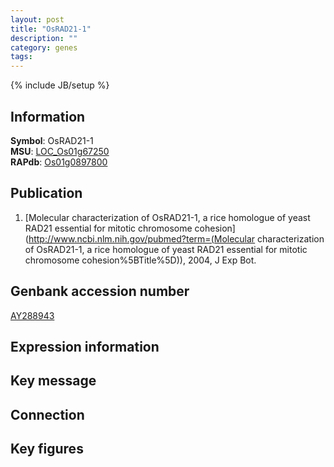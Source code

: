 ```yaml
---
layout: post
title: "OsRAD21-1"
description: ""
category: genes
tags: 
---
```

{% include JB/setup %}

## Information
__Symbol__: OsRAD21-1  
__MSU__: [LOC_Os01g67250](http://rice.plantbiology.msu.edu/cgi-bin/ORF_infopage.cgi?orf=LOC_Os01g67250)  
__RAPdb__: [Os01g0897800](http://rapdb.dna.affrc.go.jp/viewer/gbrowse_details/irgsp1?name=Os01g0897800)  

## Publication
1. [Molecular characterization of OsRAD21-1, a rice homologue of yeast RAD21 essential for mitotic chromosome cohesion](http://www.ncbi.nlm.nih.gov/pubmed?term=(Molecular characterization of OsRAD21-1, a rice homologue of yeast RAD21 essential for mitotic chromosome cohesion%5BTitle%5D)), 2004, J Exp Bot.

## Genbank accession number
[AY288943](http://www.ncbi.nlm.nih.gov/nuccore/AY288943)

## Expression information

## Key message

## Connection

## Key figures


